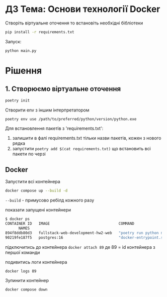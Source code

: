 # ДЗ Тема: Основи технології Docker

Створіть віртуальне оточення то встановіть необхідні бібліотеки

```bash
pip install -r requirements.txt
```

Запуск:

```bash
python main.py
```

# Рішення

## 1. Створюємо віртуальне оточення

```sh
poetry init
```

Створити env з іншим інтерпретатором

```sh
poetry env use /path/to/preferred/python/version/python.exe
```

Для встановлення пакетів з 'requirements.txt':

1. залишити в фалі requirements.txt тільки назви пакетів, кожен з нового рядка
2. запустити
   `poetry add $(cat requirements.txt)`
   що встановить всі пакети по черзі

## Docker

Запустити всі контейнера

```sh
docker compose up --build -d
```

`--build` - примусово ребілд кожного разу

показати запущені контейнери

```sh
$ docker ps
CONTAINER ID   IMAGE                               COMMAND                  CREATED          STATUS          PORTS
      NAMES
894f8ddb80d3   fullstack-web-development-hw2-web   "poetry run python m…"   55 seconds ago   Up 53 seconds   0.0.0.0:8000->8000/tcp   fullstack-web-development-hw2-web-1
90219fe187f5   postgres:16                         "docker-entrypoint.s…"   2 minutes ago    Up 54 seconds   0.0.0.0:5432->5432/tcp   fullstack-web-development-hw2-postgres-1
```

підключитись до контейнера
`docker attach 89`
де 89 = id контейнера з першої команди

подивитись логи контейнера

```sh
docker logs 89
```

Зупинити контейнер

```sh
docker compose down
```

